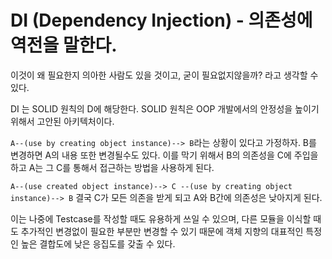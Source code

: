 # DI (Dependency Injection) - 의존성에 역전을 말한다.

이것이 왜 필요한지 의아한 사람도 있을 것이고, 굳이 필요없지않을까? 라고 생각할 수 있다.

DI 는 SOLID 원칙의 D에 해당한다. SOLID 원칙은 OOP 개발에서의 안정성을 높이기 위해서 고안된 아키텍처이다.

`A--(use by creating object instance)--> B`라는 상황이 있다고 가정하자. B를 변경하면 A의 내용 또한 변경될수도 있다. 이를 막기 위해서 B의 의존성을 C에 주입을 하고 A는 그 C를 통해서 접근하는 방법을 사용하게 된다.

`A--(use created object instance)--> C --(use by creating object instance)--> B` 결국 C가 모든 의존을 받게 되고 A와 B간에 의존성은 낮아지게 된다.

이는 나중에 Testcase를 작성할 때도 유용하게 쓰일 수 있으며, 다른 모듈을 이식할 때도 추가적인 변경없이 필요한 부분만 변경할 수 있기 때문에 객체 지향의 대표적인 특정인 높은 결합도에 낮은 응집도를 갖출 수 있다.
